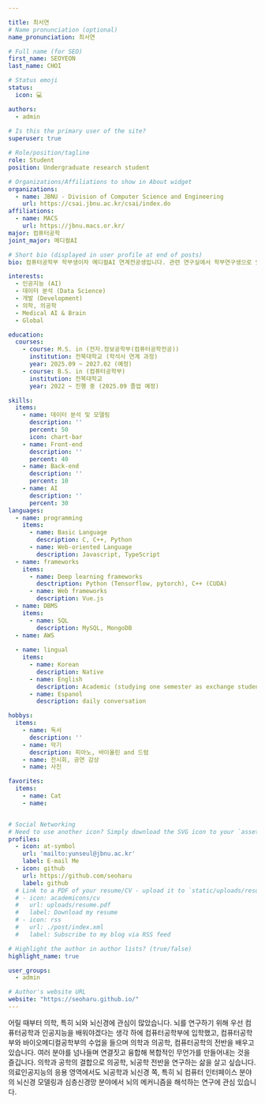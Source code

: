 ```yaml
---

title: 최서연
# Name pronunciation (optional)
name_pronunciation: 최서연

# Full name (for SEO)
first_name: SEOYEON
last_name: CHOI

# Status emoji
status:
  icon: 💻

authors:
  - admin
  
# Is this the primary user of the site?
superuser: true

# Role/position/tagline
role: Student
position: Undergraduate research student

# Organizations/Affiliations to show in About widget
organizations:
  - name: JBNU - Division of Computer Science and Engineering
    url: https://csai.jbnu.ac.kr/csai/index.do
affiliations:
  - name: MACS
    url: https://jbnu.macs.or.kr/
major: 컴퓨터공학
joint_major: 메디컬AI

# Short bio (displayed in user profile at end of posts)
bio: 컴퓨터공학부 학부생이자 메디컬AI 연계전공생입니다. 관련 연구실에서 학부연구생으로 있으면서, 메디컬AI 분야의 연구와 프로젝트를 진행하고 있습니다. 좋아하는 것들로 일상을 채우고 발전하려 끊임없이 노력합니다. 

interests:
  - 인공지능 (AI)
  - 데이터 분석 (Data Science)
  - 개발 (Development)
  - 의학, 의공학
  - Medical AI & Brain
  - Global

education:
  courses:
    - course: M.S. in (전자.정보공학부(컴퓨터공학전공))
      institution: 전북대학교 (학석사 연계 과정)
      year: 2025.09 ~ 2027.02 (예정)
    - course: B.S. in (컴퓨터공학부)
      institution: 전북대학교
      year: 2022 ~ 진행 중 (2025.09 졸업 예정)

skills:
  items:
    - name: 데이터 분석 및 모델링
      description: ''
      percent: 50
      icon: chart-bar
    - name: Front-end
      description: ''
      percent: 40
    - name: Back-end
      description: ''
      percent: 10
    - name: AI
      description: ''
      percent: 30
languages:
  - name: programming
    items: 
      - name: Basic Language
        description: C, C++, Python
      - name: Web-oriented Language
        description: Javascript, TypeScript
  - name: frameworks
    items:
      - name: Deep learning frameworks
        desctription: Python (Tensorflow, pytorch), C++ (CUDA)
      - name: Web frameworks
        description: Vue.js
  - name: DBMS
    items: 
      - name: SQL
        description: MySQL, MongoDB
  - name: AWS
    
  - name: lingual
    items:
      - name: Korean
        description: Native
      - name: English
        description: Academic (studying one semester as exchange students in Malaysia)
      - name: Espanol
        description: daily conversation 

hobbys:
  items:
    - name: 독서
      description: ''
    - name: 악기
      description: 피아노, 바이올린 and 드럼
    - name: 전시회, 공연 감상
    - name: 사진

favorites:
  items:
    - name: Cat
    - name: 


# Social Networking
# Need to use another icon? Simply download the SVG icon to your `assets/media/icons/` folder.
profiles:
  - icon: at-symbol
    url: 'mailto:yunseul@jbnu.ac.kr'
    label: E-mail Me
  - icon: github
    url: https://github.com/seoharu
    label: github
  # Link to a PDF of your resume/CV - upload it to `static/uploads/resume.pdf`
  # - icon: academicons/cv
  #   url: uploads/resume.pdf
  #   label: Download my resume
  # - icon: rss
  #   url: ./post/index.xml
  #   label: Subscribe to my blog via RSS feed

# Highlight the author in author lists? (true/false)
highlight_name: true

user_groups:
  - admin

# Author's website URL
website: "https://seoharu.github.io/"
---
```


어릴 때부터 의학, 특히 뇌와 뇌신경에 관심이 많았습니다. 뇌를 연구하기 위해 우선 컴퓨터공학과 인공지능을 배워야겠다는 생각 하에 컴퓨터공학부에 입학했고, 컴퓨터공학부와 바이오메디컬공학부의 수업을 들으며 의학과 의공학, 컴퓨터공학의 전반을 배우고 있습니다. 여러 분야를 넘나들며 연결짓고 융합해 복합적인 무언가를 만들어내는 것을 즐깁니다. 의학과 공학의 결합으로 의공학, 뇌공학 전반을 연구하는 삶을 살고 싶습니다. 의료인공지능의 응용 영역에서도 뇌공학과 뇌신경 쪽, 특히 뇌 컴퓨터 인터페이스 분야의 뇌신경 모델링과 심층신경망 분야에서 뇌의 메커니즘을 해석하는 연구에 관심 있습니다.


